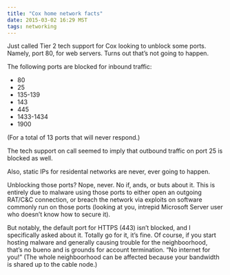 ```yaml
---
title: "Cox home network facts"
date: 2015-03-02 16:29 MST
tags: networking
---
```


Just called Tier 2 tech support for Cox looking to unblock some ports. Namely,
port 80, for web servers. Turns out that’s not going to happen.

The following ports are blocked for inbound traffic:

- 80
- 25
- 135-139
- 143
- 445
- 1433-1434
- 1900

(For a total of 13 ports that will never respond.)

The tech support on call seemed to imply that outbound traffic on port 25 is
blocked as well.

Also, static IPs for residental networks are never, ever going to happen.

Unblocking those ports? Nope, never. No if, ands, or buts about it. This is
entirely due to malware using those ports to either open an outgoing RAT/C&C
connection, or breach the network via exploits on software commonly run on
those ports (looking at you, intrepid Microsoft Server user who doesn’t know
how to secure it).

But notably, the default port for HTTPS (443) isn’t blocked, and I specifically
asked about it. Totally go for it, it’s fine. Of course, if you start hosting
malware and generally causing trouble for the neighboorhood, that’s no bueno
and is grounds for account termination. “No internet for you!” (The whole
neighboorhood can be affected because your bandwidth is shared up to the cable
node.)
